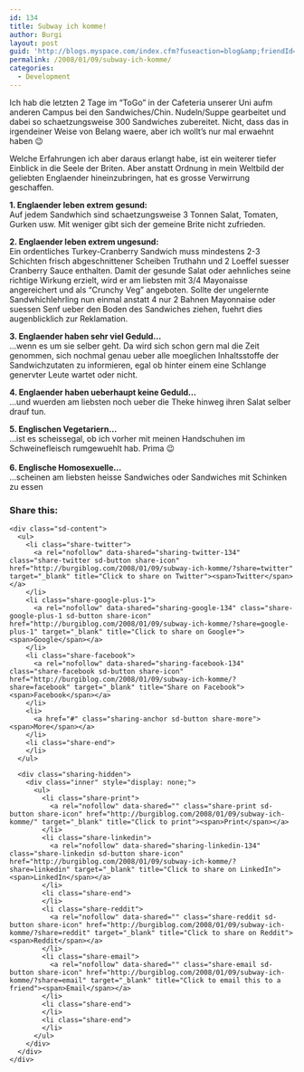 ```yaml
---
id: 134
title: Subway ich komme!
author: Burgi
layout: post
guid: 'http://blogs.myspace.com/index.cfm?fuseaction=blog&amp;friendId=11116526'
permalink: /2008/01/09/subway-ich-komme/
categories:
  - Development
---
```

<p class="wp-flattr-button">
  <a class="FlattrButton" style="display:none;" href="http://burgiblog.com/2008/01/09/subway-ich-komme/" title=" Subway ich komme!" rev="flattr;uid:BurkhardR;language:en_GB;category:audio;tags:blog;button:compact;">Ich hab die letzten 2 Tage im &#8220;ToGo&#8221; in der Cafeteria unserer Uni aufm anderen Campus bei den Sandwiches/Chin. Nudeln/Suppe gearbeitet und dabei so schaetzungsweise 300 Sandwiches zubereitet. Nicht, dass...</a>
</p>

Ich hab die letzten 2 Tage im &#8220;ToGo&#8221; in der Cafeteria unserer Uni aufm anderen Campus bei den Sandwiches/Chin. Nudeln/Suppe gearbeitet und dabei so schaetzungsweise 300 Sandwiches zubereitet. Nicht, dass das in irgendeiner Weise von Belang waere, aber ich wollt&#8217;s nur mal erwaehnt haben 😉

Welche Erfahrungen ich aber daraus erlangt habe, ist ein weiterer tiefer Einblick in die Seele der Briten. Aber anstatt Ordnung in mein Weltbild der geliebten Englaender hineinzubringen, hat es grosse Verwirrung geschaffen.

<span style="font-weight:bold;">1. Englaender leben extrem gesund:</span>  
Auf jedem Sandwhich sind schaetzungsweise 3 Tonnen Salat, Tomaten, Gurken usw. Mit weniger gibt sich der gemeine Brite nicht zufrieden.

<span style="font-weight:bold;">2. Englaender leben extrem ungesund:</span>  
Ein ordentliches Turkey-Cranberry Sandwich muss mindestens 2-3 Schichten frisch abgeschnittener Scheiben Truthahn und 2 Loeffel suesser Cranberry Sauce enthalten. Damit der gesunde Salat oder aehnliches seine richtige Wirkung erzielt, wird er am liebsten mit 3/4 Mayonaisse angereichert und als &#8220;Crunchy Veg&#8221; angeboten. Sollte der ungelernte Sandwhichlehrling nun einmal anstatt 4 nur 2 Bahnen Mayonnaise oder suessen Senf ueber den Boden des Sandwiches ziehen, fuehrt dies augenblicklich zur Reklamation.

<span style="font-weight:bold;">3. Englaender haben sehr viel Geduld&#8230;<br /></span>&#8230;wenn es um sie selber geht. Da wird sich schon gern mal die Zeit genommen, sich nochmal genau ueber alle moeglichen Inhaltsstoffe der Sandwichzutaten zu informieren, egal ob hinter einem eine Schlange genervter Leute wartet oder nicht.

<span style="font-weight:bold;">4. Englaender haben ueberhaupt keine Geduld&#8230;</span>  
&#8230;und wuerden am liebsten noch ueber die Theke hinweg ihren Salat selber drauf tun.

<span style="font-weight:bold;">5. Englischen Vegetariern&#8230;</span>  
&#8230;ist es scheissegal, ob ich vorher mit meinen Handschuhen im Schweinefleisch rumgewuehlt hab. Prima 😉  
<span style="font-weight:bold;"></span>  
<span style="font-weight:bold;">6. Englische Homosexuelle&#8230;</span>  
&#8230;scheinen am liebsten heisse Sandwiches oder Sandwiches mit Schinken zu essen <img />

<div class="sharedaddy sd-sharing-enabled">
  <div class="robots-nocontent sd-block sd-social sd-social-icon-text sd-sharing">
    <h3 class="sd-title">
      Share this:
    </h3>
    
    <div class="sd-content">
      <ul>
        <li class="share-twitter">
          <a rel="nofollow" data-shared="sharing-twitter-134" class="share-twitter sd-button share-icon" href="http://burgiblog.com/2008/01/09/subway-ich-komme/?share=twitter" target="_blank" title="Click to share on Twitter"><span>Twitter</span></a>
        </li>
        <li class="share-google-plus-1">
          <a rel="nofollow" data-shared="sharing-google-134" class="share-google-plus-1 sd-button share-icon" href="http://burgiblog.com/2008/01/09/subway-ich-komme/?share=google-plus-1" target="_blank" title="Click to share on Google+"><span>Google</span></a>
        </li>
        <li class="share-facebook">
          <a rel="nofollow" data-shared="sharing-facebook-134" class="share-facebook sd-button share-icon" href="http://burgiblog.com/2008/01/09/subway-ich-komme/?share=facebook" target="_blank" title="Share on Facebook"><span>Facebook</span></a>
        </li>
        <li>
          <a href="#" class="sharing-anchor sd-button share-more"><span>More</span></a>
        </li>
        <li class="share-end">
        </li>
      </ul>
      
      <div class="sharing-hidden">
        <div class="inner" style="display: none;">
          <ul>
            <li class="share-print">
              <a rel="nofollow" data-shared="" class="share-print sd-button share-icon" href="http://burgiblog.com/2008/01/09/subway-ich-komme/" target="_blank" title="Click to print"><span>Print</span></a>
            </li>
            <li class="share-linkedin">
              <a rel="nofollow" data-shared="sharing-linkedin-134" class="share-linkedin sd-button share-icon" href="http://burgiblog.com/2008/01/09/subway-ich-komme/?share=linkedin" target="_blank" title="Click to share on LinkedIn"><span>LinkedIn</span></a>
            </li>
            <li class="share-end">
            </li>
            <li class="share-reddit">
              <a rel="nofollow" data-shared="" class="share-reddit sd-button share-icon" href="http://burgiblog.com/2008/01/09/subway-ich-komme/?share=reddit" target="_blank" title="Click to share on Reddit"><span>Reddit</span></a>
            </li>
            <li class="share-email">
              <a rel="nofollow" data-shared="" class="share-email sd-button share-icon" href="http://burgiblog.com/2008/01/09/subway-ich-komme/?share=email" target="_blank" title="Click to email this to a friend"><span>Email</span></a>
            </li>
            <li class="share-end">
            </li>
            <li class="share-end">
            </li>
          </ul>
        </div>
      </div>
    </div>
  </div>
</div>